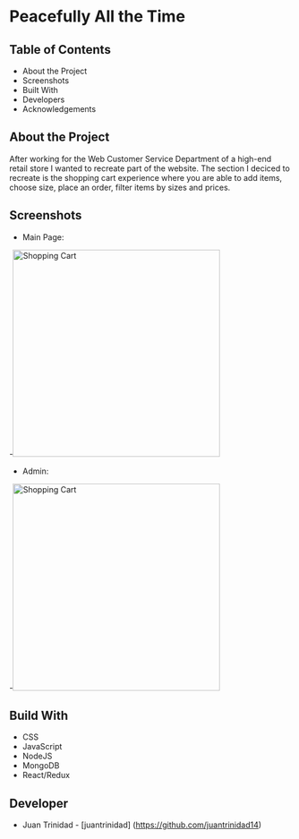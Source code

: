 # **Peacefully All the Time**


## Table of Contents
- About the Project
- Screenshots
- Built With
- Developers
- Acknowledgements

## About the Project

After working for the Web Customer Service Department of a high-end retail store I wanted to recreate part of the website. The section I deciced to recreate is the shopping cart experience where you are able to add items, choose size, place an order, filter items by sizes and prices.

## Screenshots

- Main Page: 

-<img src="/images/MainPage.png" alt="Shopping Cart" width=370>

- Admin: 

-<img src="/images/Admin.png" alt="Shopping Cart" width=370>



## Build With
- CSS
- JavaScript
- NodeJS
- MongoDB
- React/Redux

## Developer

- Juan Trinidad - [juantrinidad] (https://github.com/juantrinidad14)

